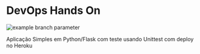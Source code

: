 # DevOps Hands On

![example branch parameter](https://github.com/fd455f/devopslab/actions/workflows/main.yml/badge.svg?main)

Aplicação Simples em Python/Flask com teste usando Unittest com deploy no Heroku 

